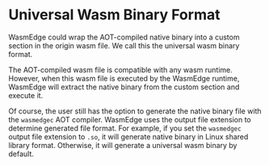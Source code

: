 # Universal Wasm Binary Format

WasmEdge could wrap the AOT-compiled native binary into a custom section in the origin wasm file. We call this the universal wasm binary format.

The AOT-compiled wasm file is compatible with any wasm runtime. However, when this wasm file is executed by the WasmEdge runtime, WasmEdge will extract the native binary from the custom section and execute it.

Of course, the user still has the option to generate the native binary file
with the `wasmedgec` AOT compiler.
WasmEdge uses the output file extension to determine generated file format. For example, if you set the `wasmedgec` output file extension to `.so`, it will generate native binary in Linux shared library format. Otherwise, it will generate a universal wasm binary by default.
